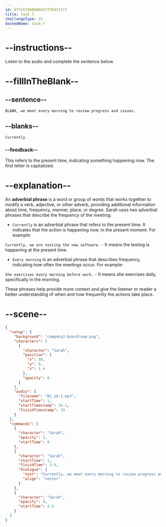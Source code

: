 ```yaml
---
id: 67fe57d88b0042ff35d217cf
title: Task 7
challengeType: 22
dashedName: task-7
---
```


<!-- (Audio) Sarah: Currently, we meet every morning to review progress and issues. -->

# --instructions--

Listen to the audio and complete the sentence below.

# --fillInTheBlank--

## --sentence--

`BLANK, we meet every morning to review progress and issues.`

## --blanks--

`Currently`

### --feedback--

This refers to the present time, indicating something happening now. The first letter is capitalized.

# --explanation--

An **adverbial phrase** is a word or group of words that works together to modify a verb, adjective, or other adverb, providing additional information about time, frequency, manner, place, or degree. Sarah uses two adverbial phrases that describe the frequency of the meeting:

- `Currently` is an adverbial phrase that refers to the present time. It indicates that the action is happening now, in the present moment. For example:

`Currently, we are testing the new software.` - It means the testing is happening at the present time.

- `Every morning` is an adverbial phrase that describes frequency, indicating how often the meetings occur. For example:

`She exercises every morning before work.` - It means she exercises daily, specifically in the morning.

These phrases help provide more context and give the listener or reader a better understanding of when and how frequently the actions take place.

# --scene--

```json
{
  "setup": {
    "background": "company2-boardroom.png",
    "characters": [
      {
        "character": "Sarah",
        "position": {
          "x": 50,
          "y": 0,
          "z": 1.4
        },
        "opacity": 0
      }
    ],
    "audio": {
      "filename": "B1_18-1.mp3",
      "startTime": 1,
      "startTimestamp": 16.1,
      "finishTimestamp": 19
    }
  },
  "commands": [
    {
      "character": "Sarah",
      "opacity": 1,
      "startTime": 0
    },
    {
      "character": "Sarah",
      "startTime": 1,
      "finishTime": 3.9,
      "dialogue": {
        "text": "Currently, we meet every morning to review progress and issues.",
        "align": "center"
      }
    },
    {
      "character": "Sarah",
      "opacity": 0,
      "startTime": 4.4
    }
  ]
}
```
